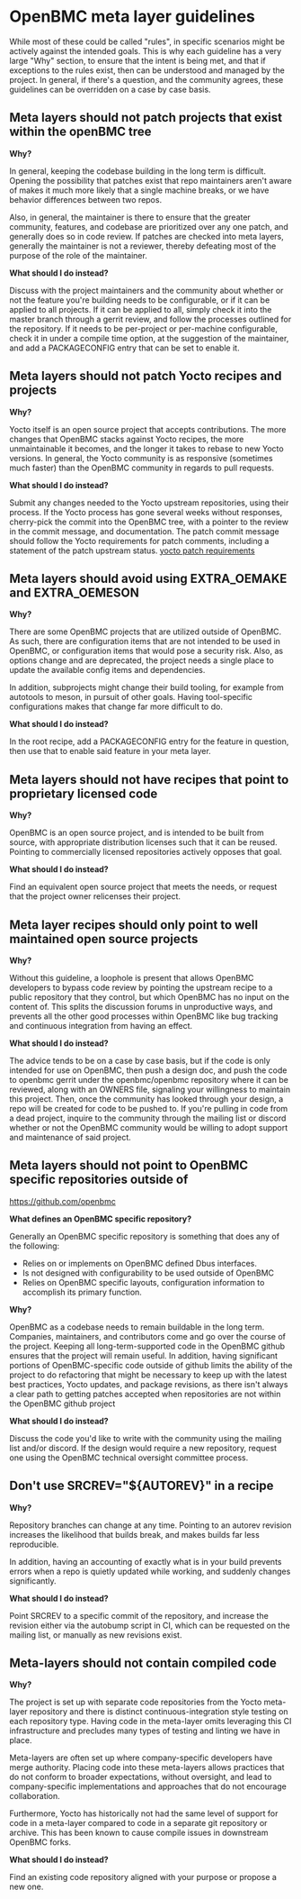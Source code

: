 # OpenBMC meta layer guidelines

While most of these could be called "rules", in specific scenarios might be
actively against the intended goals. This is why each guideline has a very large
"Why" section, to ensure that the intent is being met, and that if exceptions to
the rules exist, then can be understood and managed by the project. In general,
if there's a question, and the community agrees, these guidelines can be
overridden on a case by case basis.

## Meta layers should not patch projects that exist within the openBMC tree

**Why?**

In general, keeping the codebase building in the long term is difficult. Opening
the possibility that patches exist that repo maintainers aren't aware of makes
it much more likely that a single machine breaks, or we have behavior
differences between two repos.

Also, in general, the maintainer is there to ensure that the greater community,
features, and codebase are prioritized over any one patch, and generally does so
in code review. If patches are checked into meta layers, generally the
maintainer is not a reviewer, thereby defeating most of the purpose of the role
of the maintainer.

**What should I do instead?**

Discuss with the project maintainers and the community about whether or not the
feature you're building needs to be configurable, or if it can be applied to all
projects. If it can be applied to all, simply check it into the master branch
through a gerrit review, and follow the processes outlined for the repository.
If it needs to be per-project or per-machine configurable, check it in under a
compile time option, at the suggestion of the maintainer, and add a
PACKAGECONFIG entry that can be set to enable it.

## Meta layers should not patch Yocto recipes and projects

**Why?**

Yocto itself is an open source project that accepts contributions. The more
changes that OpenBMC stacks against Yocto recipes, the more unmaintainable it
becomes, and the longer it takes to rebase to new Yocto versions. In general,
the Yocto community is as responsive (sometimes much faster) than the OpenBMC
community in regards to pull requests.

**What should I do instead?**

Submit any changes needed to the Yocto upstream repositories, using their
process. If the Yocto process has gone several weeks without responses,
cherry-pick the commit into the OpenBMC tree, with a pointer to the review in
the commit message, and documentation. The patch commit message should follow
the Yocto requirements for patch comments, including a statement of the patch
upstream status.
[yocto patch requirements](https://wiki.yoctoproject.org/wiki/Best_Known_Methods_%28BKMs%29_for_Package_Updating#Patch_Comments)

## Meta layers should avoid using EXTRA_OEMAKE and EXTRA_OEMESON

**Why?**

There are some OpenBMC projects that are utilized outside of OpenBMC. As such,
there are configuration items that are not intended to be used in OpenBMC, or
configuration items that would pose a security risk. Also, as options change and
are deprecated, the project needs a single place to update the available config
items and dependencies.

In addition, subprojects might change their build tooling, for example from
autotools to meson, in pursuit of other goals. Having tool-specific
configurations makes that change far more difficult to do.

**What should I do instead?**

In the root recipe, add a PACKAGECONFIG entry for the feature in question, then
use that to enable said feature in your meta layer.

## Meta layers should not have recipes that point to proprietary licensed code

**Why?**

OpenBMC is an open source project, and is intended to be built from source, with
appropriate distribution licenses such that it can be reused. Pointing to
commercially licensed repositories actively opposes that goal.

**What should I do instead?**

Find an equivalent open source project that meets the needs, or request that the
project owner relicenses their project.

## Meta layer recipes should only point to well maintained open source projects

**Why?**

Without this guideline, a loophole is present that allows OpenBMC developers to
bypass code review by pointing the upstream recipe to a public repository that
they control, but which OpenBMC has no input on the content of. This splits the
discussion forums in unproductive ways, and prevents all the other good
processes within OpenBMC like bug tracking and continuous integration from
having an effect.

**What should I do instead?**

The advice tends to be on a case by case basis, but if the code is only intended
for use on OpenBMC, then push a design doc, and push the code to openbmc gerrit
under the openbmc/openbmc repository where it can be reviewed, along with an
OWNERS file, signaling your willingness to maintain this project. Then, once the
community has looked through your design, a repo will be created for code to be
pushed to. If you're pulling in code from a dead project, inquire to the
community through the mailing list or discord whether or not the OpenBMC
community would be willing to adopt support and maintenance of said project.

## Meta layers should not point to OpenBMC specific repositories outside of

https://github.com/openbmc

**What defines an OpenBMC specific repository?**

Generally an OpenBMC specific repository is something that does any of the
following:

- Relies on or implements on OpenBMC defined Dbus interfaces.
- Is not designed with configurability to be used outside of OpenBMC
- Relies on OpenBMC specific layouts, configuration information to accomplish
  its primary function.

**Why?**

OpenBMC as a codebase needs to remain buildable in the long term. Companies,
maintainers, and contributors come and go over the course of the project.
Keeping all long-term-supported code in the OpenBMC github ensures that the
project will remain useful. In addition, having significant portions of
OpenBMC-specific code outside of github limits the ability of the project to do
refactoring that might be necessary to keep up with the latest best practices,
Yocto updates, and package revisions, as there isn't always a clear path to
getting patches accepted when repositories are not within the OpenBMC github
project

**What should I do instead?**

Discuss the code you'd like to write with the community using the mailing list
and/or discord. If the design would require a new repository, request one using
the OpenBMC technical oversight committee process.

## Don't use SRCREV="${AUTOREV}" in a recipe

**Why?**

Repository branches can change at any time. Pointing to an autorev revision
increases the likelihood that builds break, and makes builds far less
reproducible.

In addition, having an accounting of exactly what is in your build prevents
errors when a repo is quietly updated while working, and suddenly changes
significantly.

**What should I do instead?**

Point SRCREV to a specific commit of the repository, and increase the revision
either via the autobump script in CI, which can be requested on the mailing
list, or manually as new revisions exist.

## Meta-layers should not contain compiled code

**Why?**

The project is set up with separate code repositories from the Yocto meta-layer
repository and there is distinct continuous-integration style testing on each
repository type. Having code in the meta-layer omits leveraging this CI
infrastructure and precludes many types of testing and linting we have in place.

Meta-layers are often set up where company-specific developers have merge
authority. Placing code into these meta-layers allows practices that do not
conform to broader expectations, without oversight, and lead to company-specific
implementations and approaches that do not encourage collaboration.

Furthermore, Yocto has historically not had the same level of support for code
in a meta-layer compared to code in a separate git repository or archive. This
has been known to cause compile issues in downstream OpenBMC forks.

**What should I do instead?**

Find an existing code repository aligned with your purpose or propose a new one.

